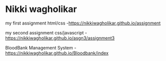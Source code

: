 # Nikki wagholikar
my first assignment html/css -https://nikkiwagholikar.github.io/assignment

my second assignment css/javascript - https://nikkiwagholikar.github.io/asgn3/assignment3

BloodBank Management System - https://nikkiwagholikar.github.io/Bloodbank/index

